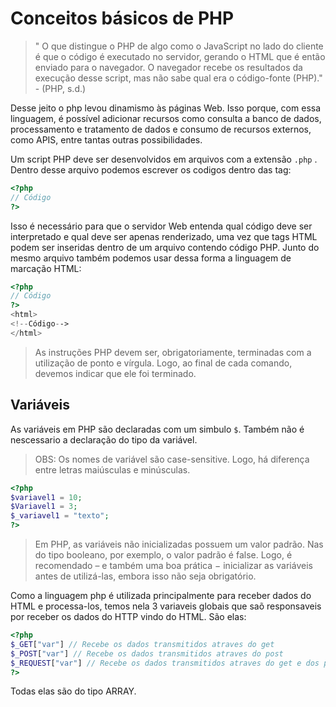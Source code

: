  # Conceitos básicos de PHP
 
> " O que distingue o PHP de algo como o JavaScript no lado do cliente é que o código é executado no servidor, gerando o HTML que é então enviado para o    navegador. O navegador recebe os resultados da execução desse script, mas não sabe qual era o código-fonte (PHP)." - (PHP, s.d.)

Desse jeito o php levou dinamismo às páginas Web. Isso porque, com essa linguagem, é possível adicionar recursos como consulta a banco de dados, processamento e tratamento de dados e consumo de recursos externos, como APIS, entre tantas outras possibilidades.
 
Um script PHP deve ser desenvolvidos em arquivos com a extensão `.php` . Dentro desse arquivo podemos escrever os codigos dentro das tag:
 ~~~php
<?php
// Código
?>
~~~
Isso é necessário para que o servidor Web entenda qual código deve ser interpretado e qual deve ser apenas renderizado, uma vez que tags HTML podem ser inseridas dentro de um arquivo contendo código PHP. Junto do mesmo arquivo também podemos usar dessa forma a linguagem de marcação HTML:
 ~~~php
<?php
// Código
?>
<html>
<!--Código-->
</html>
~~~

> As instruções PHP devem ser, obrigatoriamente, terminadas com a utilização de ponto e vírgula. Logo, ao final de cada comando, devemos indicar que ele foi terminado.

## Variáveis

As variáveis em PHP são declaradas com um simbulo `$`. Também não é nescessario a declaração do tipo da variável.
> OBS: Os nomes de variável são case-sensitive. Logo, há diferença entre letras maiúsculas e minúsculas.
 ~~~php
<?php
$variavel1 = 10;
$Variavel1 = 3;
$_variavel1 = "texto";
?>
~~~
> Em PHP, as variáveis não inicializadas possuem um valor padrão. Nas do tipo booleano, por exemplo, o valor padrão é false. Logo, é recomendado – e também uma boa prática − inicializar as variáveis antes de utilizá-las, embora isso não seja obrigatório.

Como a linguagem php é utilizada principalmente para receber dados do HTML e processa-los, temos nela 3 variaveis globais que saõ responsaveis por receber os dados do HTTP vindo do HTML. São elas:
~~~php
<?php
$_GET["var"] // Recebe os dados transmitidos atraves do get
$_POST["var"] // Recebe os dados transmitidos atraves do post
$_REQUEST["var"] // Recebe os dados transmitidos atraves do get e dos post (coringa)
?>
~~~
Todas elas são do tipo ARRAY.

